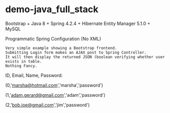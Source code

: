 # demo-java_full_stack

Bootstrap + Java 8 + Spring 4.2.4 + Hibernate Entity Manager 5.1.0 + MySQL

Programmatic Spring Configuration (No XML)

```
Very simple example showing a Bootstrap frontend.  
Submitting Login form makes an AJAX post to Spring Controller.  
It will then display the returned JSON (boolean verifying whether user exists in table.
Nothing Fancy.
```
ID, Email, Name, Password:

(0,'marsha@hotmail.com','marsha','password')

(1,'adam.gerard@gmail.com','adam','password')

(2,'bob.joe@gmail.com','jim','password')


